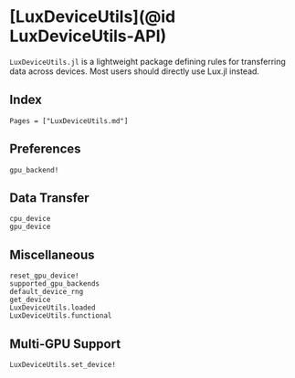 # [LuxDeviceUtils](@id LuxDeviceUtils-API)

`LuxDeviceUtils.jl` is a lightweight package defining rules for transferring data across
devices. Most users should directly use Lux.jl instead.

## Index

```@index
Pages = ["LuxDeviceUtils.md"]
```

## Preferences

```@docs
gpu_backend!
```

## Data Transfer

```@docs
cpu_device
gpu_device
```

## Miscellaneous

```@docs
reset_gpu_device!
supported_gpu_backends
default_device_rng
get_device
LuxDeviceUtils.loaded
LuxDeviceUtils.functional
```

## Multi-GPU Support

```@docs
LuxDeviceUtils.set_device!
```
